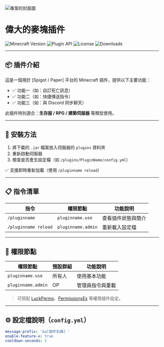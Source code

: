 ![專案的封面圖](#)

# **偉大的麥塊插件**

![Minecraft Version](https://img.shields.io/badge/Minecraft-1.20.x-green)
![Plugin API](https://img.shields.io/badge/API-Spigot%20%7C%20Paper-blue)
![License](https://img.shields.io/github/license/你的帳號/插件名稱)
![Downloads](https://img.shields.io/badge/下載次數-100%2B-orange)

---

## 📦 插件介紹

這是一個用於 [Spigot / Paper] 平台的 Minecraft 插件，提供以下主要功能：

- ✅ 功能一（如：自訂死亡訊息）
- ✅ 功能二（如：快捷傳送指令）
- ✅ 功能三（如：與 Discord 同步聊天）

此插件特別適合：**生存服 / RPG / 建築伺服器** 等類型使用。

---

## 🧰 安裝方法

1. 將下載的 `.jar` 檔案放入伺服器的 `plugins` 資料夾
2. 重新啟動伺服器
3. 檢查是否產生設定檔（如 `/plugins/PluginName/config.yml`）

✅ 支援即時重新加載（使用 `/pluginname reload`）

---

## 📋 指令清單

| 指令                 | 權限節點           | 功能說明           |
| -------------------- | ------------------ | ------------------ |
| `/pluginname`        | `pluginname.use`   | 查看插件狀態與簡介 |
| `/pluginname reload` | `pluginname.admin` | 重新載入設定檔     |

---

## 🔐 權限節點

| 權限節點           | 預設群組 | 功能說明         |
| ------------------ | -------- | ---------------- |
| `pluginname.use`   | 所有人   | 使用基本功能     |
| `pluginname.admin` | OP       | 管理員指令與重載 |

> 可搭配 [LuckPerms](https://luckperms.net/)、[PermissionsEx](https://www.spigotmc.org/resources/permissionsex.108323/) 等權限插件設定。

---

## ⚙️ 設定檔說明（`config.yml`）

```yaml
message-prefix: '&a[插件名稱] '
enable-feature-x: true
cooldown-seconds: 5
```
